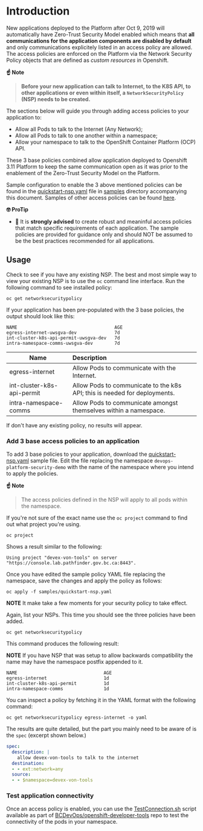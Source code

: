 # Introduction

New applications deployed to the Platform after Oct 9, 2019 will automatically have Zero-Trust Security Model enabled which means that **all communications for the application components are disabled by default** and only communications explicitely listed in an access policy are allowed. The access policies are enforced on the Platform via the Network Security Policy objects that are defined as *custom resources* in Openshift.


**:point_up: Note**

> **Before your new application can talk to Internet, to the K8S API, to other applications or even within itself, a `NetworkSecurityPolicy` (NSP) needs to be created.**


The sections below will guide you through adding access policies to your application to:

* Allow all Pods to talk to the Internet (Any Network);
* Allow all Pods to talk to one another within a namespace;
* Allow your namespace to talk to the OpenShift Container Platform (OCP) API.

These 3 base policies combined allow application deployed to Openshift 3.11 Platform to keep the same communication open as it was prior to the enablement of the Zero-Trust Security Model on the Platform.

Sample configuration to enable the 3 above mentioned policies can be found in the [quickstart-nsp.yaml](./samples/quickstart-nsp.yaml) file in [samples](./samples) directory accompanying this document. Samples of other access policies can be found [here](./CustomPolicy.md).

**🤓 ProTip**

* 🚫 It is **strongly advised** to create robust and meaninful access policies that match specific requirements of each application. The sample policies are provided for guidance only and should NOT be assumed to be the best practices recommended for all applications.  


## Usage

Check to see if you have any existing NSP. The best and most simple way to view your existing NSP is to use the `oc` command line interface. Run the following command to see installed policy:

```console
oc get networksecuritypolicy
```

If your application has been pre-populated with the 3 base policies, the output should look like this:

```console
NAME                                    AGE
egress-internet-uwsgva-dev              7d
int-cluster-k8s-api-permit-uwsgva-dev   7d
intra-namespace-comms-uwsgva-dev        7d
```

| Name                       | Description     |
| ---------------------------|:----------------|
| egress-internet | Allow Pods to communicate with the Internet.|
| int-cluster-k8s-api-permit | Allow Pods to communicate to the k8s API; this is needed for deployments.|
| intra-namespace-comms | Allow Pods to communicate amongst themselves within a namespace.|

If don't have any existing policy, no results will appear. 

### Add 3 base access policies to an application

To add 3 base policies to your application, download the [quickstart-nsp.yaml](./samples/quickstart-nsp.yaml) sample file. Edit the file replacing the namespace `devops-platform-security-demo` with the name of the namespace where you intend to apply the policies. 

**:point_up: Note**

> The access policies defined in the NSP will apply to all pods within the namespace.

If you're not sure of the exact name use the `oc project` command to find out what project you're using.

```console
oc project
```

Shows a result similar to the following:

```console
Using project "devex-von-tools" on server "https://console.lab.pathfinder.gov.bc.ca:8443".
```

Once you have edited the sample policy YAML file replacing the namespace, save the changes and apply the policy as follows:

```console
oc apply -f samples/quickstart-nsp.yaml
```

**NOTE** It make take a few moments for your security policy to take effect.

Again, list your NSPs. This time you should see the three policies have been added.  

```console
oc get networksecuritypolicy
```

This command produces the following result:

**NOTE** If you have NSP that was setup to allow backwards compatibility the name may have the namespace postfix appended to it.

```console
NAME                                AGE
egress-internet                     1d
int-cluster-k8s-api-permit          1d
intra-namespace-comms               1d
```

You can inspect a policy by fetching it in the YAML format with the following command:

```console
oc get networksecuritypolicy egress-internet -o yaml
```

The results are quite detailed, but the part you mainly need to be aware of is the `spec` (excerpt shown below.)

```yaml
spec:
  description: |
    allow devex-von-tools to talk to the internet
  destination:
  - - ext:network=any
  source:
  - - $namespace=devex-von-tools
```

### Test application connectivity

Once an access policy is enabled, you can use the [TestConnection.sh](https://github.com/BCDevOps/openshift-developer-tools/blob/master/bin/testConnection) script available as part of [BCDevOps/openshift-developer-tools](https://github.com/BCDevOps/openshift-developer-tools) repo to test the connectivity of the pods in your namespace.